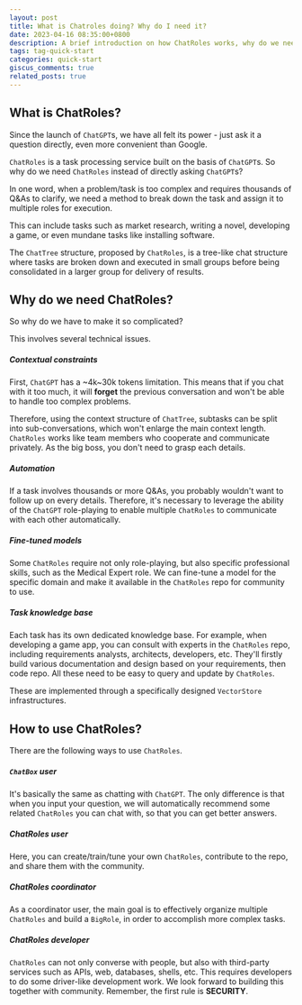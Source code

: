 ```yaml
---
layout: post
title: What is Chatroles doing? Why do I need it?
date: 2023-04-16 08:35:00+0800
description: A brief introduction on how ChatRoles works, why do we need it, and how to use it.
tags: tag-quick-start
categories: quick-start
giscus_comments: true
related_posts: true
---
```


## What is ChatRoles?

Since the launch of `ChatGPT`s, we have all felt its power - just ask it a question directly, even more convenient than Google.

`ChatRoles` is a task processing service built on the basis of `ChatGPT`s. So why do we need `ChatRoles` instead of directly asking `ChatGPT`s?

In one word, when a problem/task is too complex and requires thousands of Q&As to clarify, we need a method to break down the task and assign it to multiple roles for execution.

This can include tasks such as market research, writing a novel, developing a game, or even mundane tasks like installing software.

The `ChatTree` structure, proposed by `ChatRoles`, is a tree-like chat structure where tasks are broken down and executed in small groups before being consolidated in a larger group for delivery of results.

## Why do we need ChatRoles?

So why do we have to make it so complicated?

This involves several technical issues.

##### Contextual constraints

First, `ChatGPT` has a ~4k~30k tokens limitation. This means that if you chat with it too much, it will **forget** the previous conversation and won't be able to handle too complex problems.

Therefore, using the context structure of `ChatTree`, subtasks can be split into sub-conversations, which won't enlarge the main context length. `ChatRoles` works like team members who cooperate and communicate privately. As the big boss, you don't need to grasp each details.

##### Automation

If a task involves thousands or more Q&As, you probably wouldn't want to follow up on every details. Therefore, it's necessary to leverage the ability of the `ChatGPT` role-playing to enable multiple `ChatRoles` to communicate with each other automatically.

##### Fine-tuned models

Some `ChatRoles` require not only role-playing, but also specific professional skills, such as the Medical Expert role. We can fine-tune a model for the specific domain and make it available in the `ChatRoles` repo for community to use.

##### Task knowledge base

Each task has its own dedicated knowledge base. For example, when developing a game app, you can consult with experts in the `ChatRoles` repo, including requirements analysts, architects, developers, etc. They'll firstly build various documentation and design based on your requirements, then code repo. All these need to be easy to query and update by `ChatRoles`.

These are implemented through a specifically designed `VectorStore` infrastructures.

## How to use ChatRoles?

There are the following ways to use `ChatRoles`.

##### `ChatBox` user

It's basically the same as chatting with `ChatGPT`. The only difference is that when you input your question, we will automatically recommend some related `ChatRoles` you can chat with, so that you can get better answers.

##### ChatRoles user

Here, you can create/train/tune your own `ChatRoles`, contribute to the repo, and share them with the community.

##### ChatRoles coordinator

As a coordinator user, the main goal is to effectively organize multiple `ChatRoles` and build a `BigRole`, in order to accomplish more complex tasks.

##### ChatRoles developer

`ChatRoles` can not only converse with people, but also with third-party services such as APIs, web, databases, shells, etc. This requires developers to do some driver-like development work. We look forward to building this together with community. Remember, the first rule is **SECURITY**.
